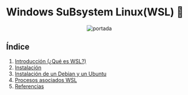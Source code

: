 #  Windows SuBsystem Linux(WSL) :penguin:
<p align="center">
   <img src="img/descarga.png" alt="portada"/>
</p>

## Índice

1. [Introducción (¿Qué es WSL?)](introduccion.md)
2. [Instalación](instalación)
3. [Instalación de un Debian y un Ubuntu](#instalaciondebianubuntu)
4. [Procesos asociados WSL](procesos)
5. [Referencias](referencias)
